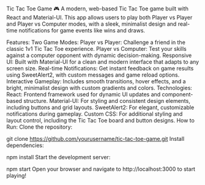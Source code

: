 Tic Tac Toe Game 🎮
A modern, web-based Tic Tac Toe game built with React and Material-UI. This app allows users to play both Player vs Player and Player vs Computer modes, with a sleek, minimalist design and real-time notifications for game events like wins and draws.

Features:
Two Game Modes:
Player vs Player: Challenge a friend in the classic 1v1 Tic Tac Toe experience.
Player vs Computer: Test your skills against a computer opponent with dynamic decision-making.
Responsive UI: Built with Material-UI for a clean and modern interface that adapts to any screen size.
Real-time Notifications: Get instant feedback on game results using SweetAlert2, with custom messages and game reload options.
Interactive Gameplay: Includes smooth transitions, hover effects, and a bright, minimalist design with custom gradients and colors.
Technologies:
React: Frontend framework used for dynamic UI updates and component-based structure.
Material-UI: For styling and consistent design elements, including buttons and grid layouts.
SweetAlert2: For elegant, customizable notifications during gameplay.
Custom CSS: For additional styling and layout control, including the Tic Tac Toe board and button designs.
How to Run:
Clone the repository:


git clone https://github.com/yourusername/tic-tac-toe-game.git
Install dependencies:


npm install
Start the development server:


npm start
Open your browser and navigate to http://localhost:3000 to start playing!

